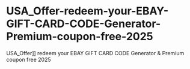 # USA_Offer-redeem-your-EBAY-GIFT-CARD-CODE-Generator-Premium-coupon-free-2025
USA_Offer]] redeem your EBAY GIFT CARD CODE Generator &amp; Premium coupon free 2025
